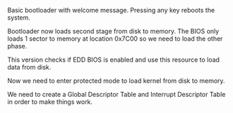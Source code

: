 Basic bootloader with welcome message.
Pressing any key reboots the system.

Bootloader now loads second stage from disk to memory.
The BIOS only loads 1 sector to memory at location 0x7C00 so we need to load the other phase.

This version checks if EDD BIOS is enabled and use this resource to load data from disk.

Now we need to enter protected mode to load kernel from disk to memory.

We need to create a Global Descriptor Table and Interrupt Descriptor Table in order to make things work.
